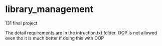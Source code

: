 # library_management
131 final project

The detail requirements are in the intruction.txt folder. 
OOP is not allowed even tho it is much better if doing this with OOP
